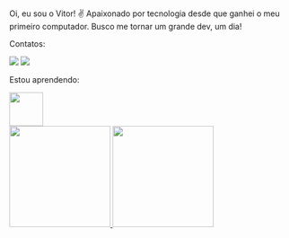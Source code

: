 Oi, eu sou o Vitor! ✌
Apaixonado por tecnologia desde que ganhei o meu primeiro computador.
Busco me tornar um grande dev, um dia!

Contatos:

<div>
<a href="https://instagram.com/vitormour_" target="_blank"><img src="https://img.shields.io/badge/-Instagram-%23E4405F?style=for-the-badge&logo=instagram&logoColor=white" target="_blank"></a>
<a href="https://www.linkedin.com/in/vitor-moura-a84365249" target="_blank"><img src="https://img.shields.io/badge/-LinkedIn-%230077B5?style=for-the-badge&logo=linkedin&logoColor=white" target="_blank"></a>   
</div>


Estou aprendendo:


<img src="https://cdn.jsdelivr.net/gh/devicons/devicon/icons/python/python-original-wordmark.svg" width="60" height="60"/>

<div>
<a href="https://github.com/vitor7646">
<img height="180em" src="https://github-readme-stats.vercel.app/api/top-langs/?username=seu-usuário-aqui&layout=compact&langs_count=7&theme=dracula"/>
<img height="180em" src="https://github-readme-stats.vercel.app/api?username=seu-usuário-aqui&show_icons=true&theme=dracula&include_all_commits=true&count_private=true"/>
</div>


<!---
vitormourdev/vitormourdev is a ✨ special ✨ repository because its `README.md` (this file) appears on your GitHub profile.
You can click the Preview link to take a look at your changes.
--->
